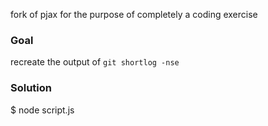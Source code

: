 fork of pjax for the purpose of completely a coding exercise

### Goal
recreate the output of `git shortlog -nse`

### Solution
$ node script.js